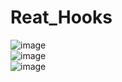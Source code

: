 # Reat_Hooks <br>
 ![image](https://github.com/MahsumaRezai/Reat_Hooks/assets/110189253/2b6fedb0-3ffe-4c7a-a944-b2b481a7b820)<br>
![image](https://github.com/MahsumaRezai/Reat_Hooks/assets/110189253/0b8e85d7-1c49-41db-81d6-926c8eb7e77f)<br>
![image](https://github.com/MahsumaRezai/Reat_Hooks/assets/110189253/aa4c67c6-872c-45e0-a480-722b9f23d971)

 

